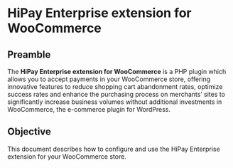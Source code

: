 # HiPay Enterprise extension for WooCommerce

## Preamble
The **HiPay Enterprise extension for WooCommerce** is a PHP plugin which allows you to accept payments in your WooCommerce store, offering innovative features to reduce shopping cart abandonment rates, optimize success rates and enhance the purchasing process on merchants’ sites to significantly increase business volumes without additional investments in WooCommerce, the e-commerce plugin for WordPress.

## Objective
This document describes how to configure and use the HiPay Enterprise extension for your WooCommerce store.


